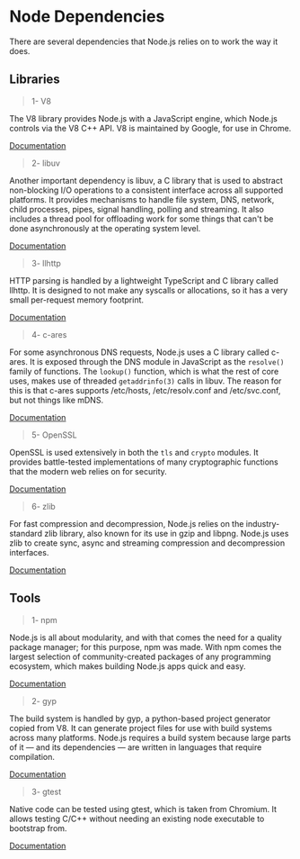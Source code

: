 # Node Dependencies

There are several dependencies that Node.js relies on to work the way it does.

## Libraries

> 1- V8

The V8 library provides Node.js with a JavaScript engine, which Node.js controls via the V8 C++ API. V8 is maintained by Google, for use in Chrome.

[Documentation](https://v8.dev/docs)

> 2- libuv

Another important dependency is libuv, a C library that is used to abstract non-blocking I/O operations to a consistent interface across all supported platforms. It provides mechanisms to handle file system, DNS, network, child processes, pipes, signal handling, polling and streaming. It also includes a thread pool for offloading work for some things that can't be done asynchronously at the operating system level.

[Documentation](http://docs.libuv.org/)

> 3- llhttp

HTTP parsing is handled by a lightweight TypeScript and C library called llhttp. It is designed to not make any syscalls or allocations, so it has a very small per-request memory footprint.

[Documentation](https://github.com/nodejs/llhttp)

> 4- c-ares

For some asynchronous DNS requests, Node.js uses a C library called c-ares. It is exposed through the DNS module in JavaScript as the `resolve()` family of functions. The `lookup()` function, which is what the rest of core uses, makes use of threaded `getaddrinfo(3)` calls in libuv. The reason for this is that c-ares supports /etc/hosts, /etc/resolv.conf and /etc/svc.conf, but not things like mDNS.

[Documentation](https://c-ares.haxx.se/docs.html)

> 5- OpenSSL

OpenSSL is used extensively in both the `tls` and `crypto` modules. It provides battle-tested implementations of many cryptographic functions that the modern web relies on for security.

[Documentation](https://www.openssl.org/docs/)

> 6- zlib

For fast compression and decompression, Node.js relies on the industry-standard zlib library, also known for its use in gzip and libpng. Node.js uses zlib to create sync, async and streaming compression and decompression interfaces.

[Documentation](https://www.zlib.net/manual.html)

## Tools

> 1- npm

Node.js is all about modularity, and with that comes the need for a quality package manager; for this purpose, npm was made. With npm comes the largest selection of community-created packages of any programming ecosystem, which makes building Node.js apps quick and easy.

[Documentation](https://docs.npmjs.com/)

> 2- gyp

The build system is handled by gyp, a python-based project generator copied from V8. It can generate project files for use with build systems across many platforms. Node.js requires a build system because large parts of it — and its dependencies — are written in languages that require compilation.

[Documentation](https://gyp.gsrc.io/docs/UserDocumentation.md)

> 3- gtest

Native code can be tested using gtest, which is taken from Chromium. It allows testing C/C++ without needing an existing node executable to bootstrap from.

[Documentation](https://code.google.com/p/googletest/wiki/V1_7_Documentation)
